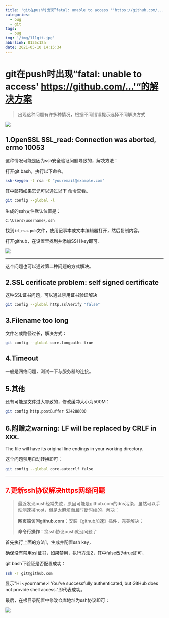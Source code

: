 ```yaml
---
title: 'git在push时出现”fatal: unable to access ''https://github.com/...“的解决方案'
categories:
  - bug
  - git
tags:
  - bug
img: '/img/111git.jpg'
abbrlink: 8135c12a
date: 2021-05-10 14:15:34
---
```


# git在push时出现”fatal: unable to access' https://github.com/...'“的解决方案

> 出现这种问题有许多种情况，根据不同错误提示选择不同解决方式

![](/img/image-20210513191817547.png)

## 1.OpenSSL SSL_read: Connection was aborted, errno 10053

这种情况可能是因为ssh安全验证问题导致的，解决方法：

打开git bash，执行以下命令。

```bash
ssh-keygen -t rsa -C "youremail@example.com"
```

其中邮箱如果忘记可以通过以下 命令查看。

```bash
git config --global -l
```

生成的ssh文件默认位置是：

```dir
C:\Users\username\.ssh
```

找到`id_rsa.pub`文件，使用记事本或文本编辑器打开，然后复制内容。

打开github，在设置里找到并添加SSH key即可.

![](/img/image-20210510143241801.png)



<hr>

这个问题也可以通过第二种问题的方式解决。



## 2.SSL cerificate problem: self signed certificate

这种SSL证书问题，可以通过禁用证书验证解决

```bash
git config --global http.sslVerify "false"
```

## 3.Filename too long

文件名或路径过长，解决方式：

```bash
git config --global core.longpaths true
```

## 4.Timeout

一般是网络问题，测试一下与服务器的连接。

## 5.其他

还有可能是文件过大导致的，修改缓冲大小为500M：

```bash
git config http.postBuffer 524288000
```

## 6.附赠之warning: LF will be replaced by CRLF in xxx.
The file will have its original line endings in your working directory.

这个问题禁用自动转换即可：

```bash
git config --global core.autocrlf false
```



<hr>

## <font color=red>7.更新ssh协议解决https网络问题</font>

> 最近发现push经常失败，原因可能是github.com的dns污染，虽然可以手动测速换host，但是太麻烦而且时断时续的，解决：
>
> **网页端访问github.com**：安装《github加速》插件，完美解决；
>
> **命令行操作**：换ssh协议push就没问题了

首先执行上面的方法1，生成并配置ssh key，

确保没有禁用ssl证书，如果禁用，执行方法2，其中false改为true即可，

git bash下验证是否配置成功：

```bash
ssh -T git@github.com
```

显示"Hi \<yourname\>! You've successfully authenticated, but GitHub does not provide shell access."即代表成功。

最后，在根目录配置中修改仓库地址为ssh协议即可：

![](/img/image-20210516121448458.png)

